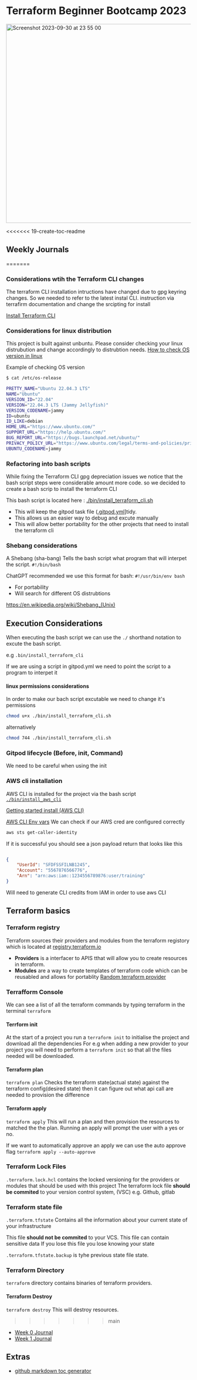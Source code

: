 # Terraform Beginner Bootcamp 2023

<img width="543" alt="Screenshot 2023-09-30 at 23 55 00" src="https://github.com/j-ach/terraform-beginner-bootcamp-2023/assets/95240000/5d0ccc4b-e0ee-43c9-b977-b39110e66054">

<<<<<<< 19-create-toc-readme
## Weekly Journals
=======
### Considerations wtih the Terraform CLI changes
The terraform CLI installation intructions have changed due to gpg keyring changes. So we needed to refer to the latest instal CLI. instruction via terrafirm documentation and change the srcipting for install

[Install Terraform CLI](https://developer.hashicorp.com/terraform/tutorials/aws-get-started/install-cli)

### Considerations for linux distribution

This project is built against unbuntu.
Please consider checking your linux distrubution and change accordingly to distrubtion needs.
[How to check OS version in linux](https://cloudzy.com/blog/find-os-version-with-command-line/)

Example of checking OS version
```sh
$ cat /etc/os-release

PRETTY_NAME="Ubuntu 22.04.3 LTS"
NAME="Ubuntu"
VERSION_ID="22.04"
VERSION="22.04.3 LTS (Jammy Jellyfish)"
VERSION_CODENAME=jammy
ID=ubuntu
ID_LIKE=debian
HOME_URL="https://www.ubuntu.com/"
SUPPORT_URL="https://help.ubuntu.com/"
BUG_REPORT_URL="https://bugs.launchpad.net/ubuntu/"
PRIVACY_POLICY_URL="https://www.ubuntu.com/legal/terms-and-policies/privacy-policy"
UBUNTU_CODENAME=jammy
```

### Refactoring into bash scripts

While fixing the Terraform CLI gpg depreciation issues we notice that the bash script steps were considerable amount more code. so we decided to create a bash scrip to install the terraform CLI

This bash script is located here : [./bin/install_terraform_cli.sh](./bin/install_terraform_cli.sh)

- This will keep the gitpod task file ([.gitpod.yml](.gitpod.yml)]tidy.
- This allows us an easier way to debug and excute manually
- This will allow better portability for the other projects that need to install the terraform cli

### Shebang considerations

A Shebang (sha-bang) Tells the bash script what program that will interpet the script. `#!/bin/bash`


ChatGPT recommended we use this format for bash: `#!/usr/bin/env bash`
- For portability
- Will search for different OS distrubtions

https://en.wikipedia.org/wiki/Shebang_(Unix)

## Execution Considerations

When executing the bash script we can use the `./` shorthand notation to excute the bash script.

e.g `.bin/install_terraform_cli`

If we are using a script in gitpod.yml we need to point the script to a program to interpet it

#### linux permissions considerations 

In order to make our bach script excutable we need to change it's permissions

```sh
chmod u+x ./bin/install_terraform_cli.sh
```

alternatively 
```sh
chmod 744 ./bin/install_terraform_cli.sh
```
### Gitpod lifecycle (Before, init, Command)

We need to be careful when using the init

### AWS cli installation 

AWS CLI is installed for the project via the bash script [`./bin/install_aws_cli`](./bin/install_aws_cli)

[Getting started install (AWS CLI)](https://docs.aws.amazon.com/cli/latest/userguide/getting-started-install.html)

[AWS CLI Env vars](https://docs.aws.amazon.com/cli/latest/userguide/cli-configure-envvars.html)
We can check if our AWS cred are configured correctly
```sh
aws sts get-caller-identity
```

If it is successful you should see a json payload return that looks like this 
```json

{
    "UserId": "SFDFSSFILNB1245",
    "Account": "5567876566776",
    "Arn": "arn:aws:iam::1234556789876:user/training"
}
```

Will need to generate  CLI credits from IAM in order to use aws CLI

## Terraform basics

### Terraform registry

Terraform sources their providers and modules from the terraform registory which is located  at [registry.terraform.io](https://registry.terraform.io/)   

- **Providers** is a interfacer to APIS tthat will allow you to create resources in terraform.
- **Modules** are a way to create templates of terraform code which can be reusabled and allows for portablity 
[Random terraform provider](https://registry.terraform.io/providers/hashicorp/random/latest/docs)

### Terrafform Console

We can see a list of all the terraform commands by typing terraform in the terminal `terraform`

#### Terrform init

At the start of a project you run a `terraform init` to initialise the project and download all the dependencies
For e.g when adding a new provider to your project you will need to perform a `terraform init` so that all the files needed will be downloaded.

#### Terraform plan
`terraform plan`
Checks the terraform state(actual state) against the terraform config(desired state) then it can figure out what api call are needed to provision the difference

#### Terraform apply
`terraform apply`
This will run a plan and then provision the resources to matched the the plan. Running an apply will prompt the user with a yes or no.

If we want to automatically approve an apply we can use the auto approve flag `terraform apply --auto-approve`
### Terraform Lock Files
`.terraform.lock.hcl` contains the locked versioning for the providers or modules that should be used with this project
The terraform lock file **should be commited** to your version control system, (VSC) e.g. Github, gitlab

### Terraform state file
`.terraform.tfstate` Contains all the information about your current state of your infrastructure 

This file **should not be commited** to your VCS.
This file can contain sensitive data
If you lose this file you lose knowing your state

`.terraform.tfstate.backup` is tyhe previous state file state.

### Terraform Directory

`terraform` directory contains binaries of terraform providers.

#### Terraform Destroy
`terraform destroy`
This will destroy resources.
>>>>>>> main

- [Week 0 Journal](/journal/week0.md)
- [Week 1 Journal](/journal/week1.md)

## Extras
- [github markdown toc generator](https://ecotrust-canada.github.io/markdown-toc/)
